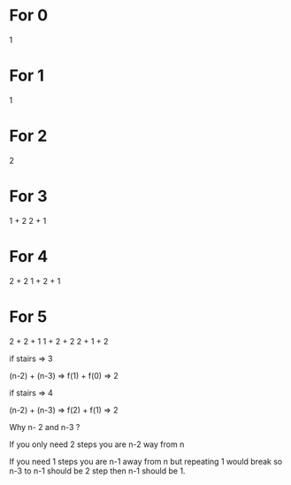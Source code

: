 # For 0 
1

# For 1

1

# For 2

2

# For 3

1 + 2
2 + 1

# For 4

2 + 2
1 + 2 + 1

# For 5

2 + 2 + 1
1 + 2 + 2
2 + 1 + 2


if stairs => 3

(n-2) + (n-3) => f(1) + f(0) => 2

if stairs => 4

(n-2) + (n-3) => f(2) + f(1) => 2


Why n- 2 and n-3 ? 

If you only need 2 steps you are n-2 way from n 

If you need 1 steps you are n-1 away from n but repeating 1 would break so n-3 to n-1 should be 2 step then n-1 should be 1.
